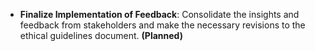 - **Finalize Implementation of Feedback**: Consolidate the insights and feedback from stakeholders and make the necessary revisions to the ethical guidelines document. **(Planned)**